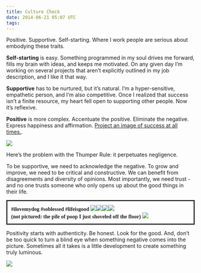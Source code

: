 ```yaml
---
title: Culture Check
date: 2014-06-21 05:07 UTC
tags:
---
```


Positive. Supportive. Self-starting. Where I work people are serious about embodying these traits.

**Self-starting** is easy. Something programmed in my soul drives me forward, fills my brain with ideas, and keeps me motivated. On any given day I’m working on several projects that aren’t explicitly outlined in my job description, and I like it that way.

**Supportive** has to be nurtured, but it’s natural. I’m a hyper-sensitive, empathetic person, and I’m also competitive. Once I realized that success isn’t a finite resource, my heart fell open to supporting other people. Now it’s reflexive.

**Positive** is more complex. Accentuate the positive. Eliminate the negative. Express happiness and affirmation. [Project an image of success at all times.](http://youtu.be/bhbsCVAdiNY?t=56s).

<img src="/img/thumperrule.jpg"/>

Here’s the problem with the Thumper Rule: it perpetuates negligence.

To be supportive, we need to acknowledge the negative. To grow and improve, we need to be critical and constructive. We can benefit from disagreements and diversity of opinions. Most importantly, we need trust - and no one trusts someone who only opens up about the good things in their life.

<p style="font-family: source-serif-pro, serif; font-weight: bold; border: 3px solid #333; padding: 10px;">#ilovemydog #soblessed #lifeisgood <img class="emoji" src="http://emojipedia.org/wp-content/uploads/2013/07/160x160x7-smiling-face-with-heart-shaped-eyes.png.pagespeed.ic.On6Pm-wTdv.jpg"/><img class="emoji" src="http://emojipedia.org/wp-content/uploads/2013/07/160x160x192-dog-face.png.pagespeed.ic.CtTA9k9apv.jpg"/><img class="emoji" src="http://emojipedia.org/wp-content/uploads/2013/08/160x160x121-person-with-folded-hands.png.pagespeed.ic.UbTaFdAtOi.jpg"/><img class="emoji" src="http://emojipedia.org/wp-content/uploads/2013/08/160x160x107-thumbs-up-sign.png.pagespeed.ic.IJUDUahTG7.jpg"/><br/> (not pictured: the pile of poop I just shoveled off the floor) <img class="emoji" src="http://emojipedia.org/wp-content/uploads/2013/08/160x160x91-pile-of-poo.png.pagespeed.ic.N6iNfrs6Op.jpg"/> </p>

Positivity starts with authenticity. Be honest. Look for the good. And, don’t be too quick to turn a blind eye when something negative comes into the picture. Sometimes all it takes is a little development to create something truly luminous.

<img src="/img/negativephoto.jpg"/>	

